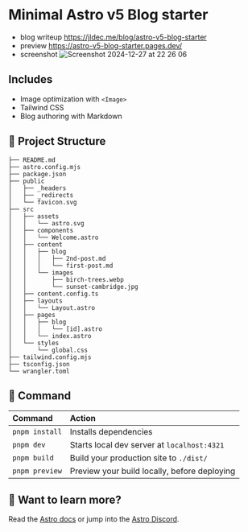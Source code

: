 # Minimal Astro v5 Blog starter
- blog writeup https://jldec.me/blog/astro-v5-blog-starter
- preview https://astro-v5-blog-starter.pages.dev/
- screenshot
  ![Screenshot 2024-12-27 at 22 26 06](https://github.com/user-attachments/assets/37de9c8c-4a82-437b-8682-92a6eeb7e382)

## Includes
- Image optimization with `<Image>`
- Tailwind CSS
- Blog authoring with Markdown

## 🚀 Project Structure
```text
├── README.md
├── astro.config.mjs
├── package.json
├── public
│   ├── _headers
│   ├── _redirects
│   └── favicon.svg
├── src
│   ├── assets
│   │   └── astro.svg
│   ├── components
│   │   └── Welcome.astro
│   ├── content
│   │   ├── blog
│   │   │   ├── 2nd-post.md
│   │   │   └── first-post.md
│   │   └── images
│   │       ├── birch-trees.webp
│   │       └── sunset-cambridge.jpg
│   ├── content.config.ts
│   ├── layouts
│   │   └── Layout.astro
│   ├── pages
│   │   ├── blog
│   │   │   └── [id].astro
│   │   └── index.astro
│   └── styles
│       └── global.css
├── tailwind.config.mjs
├── tsconfig.json
└── wrangler.toml
```

## 🧞 Command
| Command                   | Action                                           |
| :------------------------ | :----------------------------------------------- |
| `pnpm install`            | Installs dependencies                            |
| `pnpm dev`                | Starts local dev server at `localhost:4321`      |
| `pnpm build`              | Build your production site to `./dist/`          |
| `pnpm preview`            | Preview your build locally, before deploying     |

## 👀 Want to learn more?
Read the [Astro docs](https://docs.astro.build) or jump into the [Astro Discord](https://astro.build/chat).
